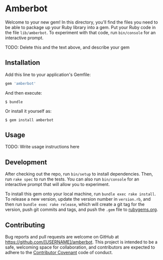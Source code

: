 # Amberbot

Welcome to your new gem! In this directory, you'll find the files you need to be able to package up your Ruby library into a gem. Put your Ruby code in the file `lib/amberbot`. To experiment with that code, run `bin/console` for an interactive prompt.

TODO: Delete this and the text above, and describe your gem

## Installation

Add this line to your application's Gemfile:

```ruby
gem 'amberbot'
```

And then execute:

    $ bundle

Or install it yourself as:

    $ gem install amberbot

## Usage

TODO: Write usage instructions here

## Development

After checking out the repo, run `bin/setup` to install dependencies. Then, run `rake spec` to run the tests. You can also run `bin/console` for an interactive prompt that will allow you to experiment.

To install this gem onto your local machine, run `bundle exec rake install`. To release a new version, update the version number in `version.rb`, and then run `bundle exec rake release`, which will create a git tag for the version, push git commits and tags, and push the `.gem` file to [rubygems.org](https://rubygems.org).

## Contributing

Bug reports and pull requests are welcome on GitHub at https://github.com/[USERNAME]/amberbot. This project is intended to be a safe, welcoming space for collaboration, and contributors are expected to adhere to the [Contributor Covenant](http://contributor-covenant.org) code of conduct.

